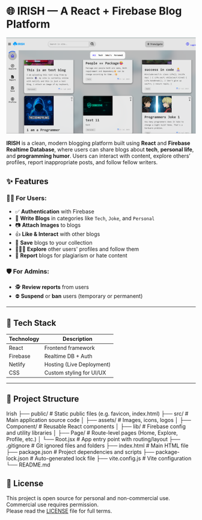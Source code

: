# 🌐 IRISH — A React + Firebase Blog Platform

![screenshot](./src/assets/Image/scrnShot.png) 

**IRISH** is a clean, modern blogging platform built using **React** and **Firebase Realtime Database**, where users can share blogs about **tech**, **personal life**, and **programming humor**. Users can interact with content, explore others’ profiles, report inappropriate posts, and follow fellow writers.

## ✨ Features

### 🧑‍💻 For Users:
- ✅ **Authentication** with Firebase
- 📝 **Write Blogs** in categories like `Tech`, `Joke`, and `Personal`
- 📷 **Attach Images** to blogs
- 👍 **Like & Interact** with other blogs
- 🧾 **Save** blogs to your collection
- 🧑‍🤝‍🧑 **Explore** other users' profiles and follow them
- 🚩 **Report** blogs for plagiarism or hate content

### 🛡️ For Admins:
- 🕵️ **Review reports** from users
- ⛔ **Suspend** or **ban** users (temporary or permanent)

---

## 🔧 Tech Stack

| Technology | Description                     |
|------------|---------------------------------|
| React      | Frontend framework              |
| Firebase   | Realtime DB + Auth              |
| Netlify    | Hosting (Live Deployment)       |
| CSS        | Custom styling for UI/UX        |

---

## 📂 Project Structure
Irish
├── public/                  # Static public files (e.g. favicon, index.html)
├── src/                     # Main application source code
│   ├── assets/              # Images, icons, logos
│   ├── Component/           # Reusable React components
│   ├── lib/                 # Firebase config and utility libraries
│   ├── Page/                # Route-level pages (Home, Explore, Profile, etc.)
│   └── Root.jsx             # App entry point with routing/layout
├── .gitignore               # Git ignored files and folders
├── index.html               # Main HTML file
├── package.json             # Project dependencies and scripts
├── package-lock.json        # Auto-generated lock file
├── vite.config.js           # Vite configuration
└── README.md               

## 📄 License

This project is open source for personal and non-commercial use.  
Commercial use requires permission.  
Please read the [LICENSE](./LICENSE) file for full terms.
